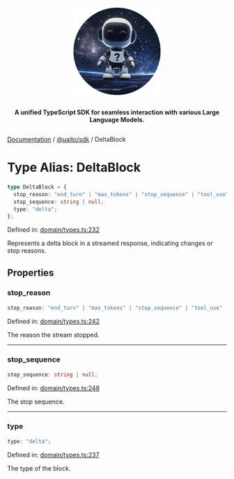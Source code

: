 <div style="display:flex; flex-direction:column; align-items:center;">
<p align="center">
  <img src="../UAITO.png" alt="UAITO Logo" width="200"/>
</p>

<p align="center">
  <strong>A unified TypeScript SDK for seamless interaction with various Large Language Models.</strong>
</p>
</div>

[Documentation](README.md) / [@uaito/sdk](@uaito.sdk.md) / DeltaBlock

# Type Alias: DeltaBlock

```ts
type DeltaBlock = {
  stop_reason: "end_turn" | "max_tokens" | "stop_sequence" | "tool_use" | null;
  stop_sequence: string | null;
  type: "delta";
};
```

Defined in: [domain/types.ts:232](https://github.com/elribonazo/uaito/blob/5502a2c87fe1b258ed3eea107257b14d895c9793/packages/sdk/src/domain/types.ts#L232)

Represents a delta block in a streamed response, indicating changes or stop reasons.

## Properties

### stop\_reason

```ts
stop_reason: "end_turn" | "max_tokens" | "stop_sequence" | "tool_use" | null;
```

Defined in: [domain/types.ts:242](https://github.com/elribonazo/uaito/blob/5502a2c87fe1b258ed3eea107257b14d895c9793/packages/sdk/src/domain/types.ts#L242)

The reason the stream stopped.

***

### stop\_sequence

```ts
stop_sequence: string | null;
```

Defined in: [domain/types.ts:248](https://github.com/elribonazo/uaito/blob/5502a2c87fe1b258ed3eea107257b14d895c9793/packages/sdk/src/domain/types.ts#L248)

The stop sequence.

***

### type

```ts
type: "delta";
```

Defined in: [domain/types.ts:237](https://github.com/elribonazo/uaito/blob/5502a2c87fe1b258ed3eea107257b14d895c9793/packages/sdk/src/domain/types.ts#L237)

The type of the block.
